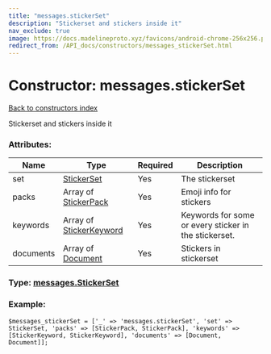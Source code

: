 ```yaml
---
title: "messages.stickerSet"
description: "Stickerset and stickers inside it"
nav_exclude: true
image: https://docs.madelineproto.xyz/favicons/android-chrome-256x256.png
redirect_from: /API_docs/constructors/messages_stickerSet.html
---
```

# Constructor: messages.stickerSet  
[Back to constructors index](/API_docs/constructors/index.html)



Stickerset and stickers inside it

### Attributes:

| Name     |    Type       | Required | Description |
|----------|---------------|----------|-------------|
|set|[StickerSet](/API_docs/types/StickerSet.html) | Yes|The stickerset|
|packs|Array of [StickerPack](/API_docs/types/StickerPack.html) | Yes|Emoji info for stickers|
|keywords|Array of [StickerKeyword](/API_docs/types/StickerKeyword.html) | Yes|Keywords for some or every sticker in the stickerset.|
|documents|Array of [Document](/API_docs/types/Document.html) | Yes|Stickers in stickerset|



### Type: [messages.StickerSet](/API_docs/types/messages.StickerSet.html)


### Example:

```
$messages_stickerSet = ['_' => 'messages.stickerSet', 'set' => StickerSet, 'packs' => [StickerPack, StickerPack], 'keywords' => [StickerKeyword, StickerKeyword], 'documents' => [Document, Document]];
```  
